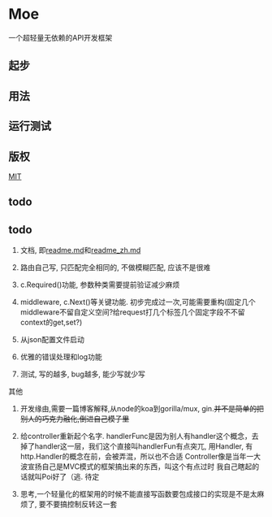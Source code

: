 # Moe

一个超轻量无依赖的API开发框架

## 起步

## 用法

## 运行测试

## 版权

[MIT](LICENSE)

## todo

## todo

1. 文档, 即[readme.md](readme.md)和[readme_zh.md](readme_zh.md)

2. 路由自己写, 只匹配完全相同的, 不做模糊匹配, 应该不是很难

3. c.Required()功能, 参数种类需要提前验证减少麻烦

2. middleware, c.Next()等关键功能. 初步完成过一次,可能需要重构(固定几个middleware不留自定义空间?给request打几个标签几个固定字段不不留context的get,set?)

5. 从json配置文件启动

6. 优雅的错误处理和log功能

7. 测试, 写的越多, bug越多, 能少写就少写

其他
1. 开发缘由,需要一篇博客解释,从node的koa到gorilla/mux, gin.~~并不是简单的把别人的巧克力融化,倒进自己模子里~~

2. 给controller重新起个名字. handlerFunc是因为别人有handler这个概念，去掉了handler这一层，我们这个直接叫handlerFun有点突兀, 用Handler, 有http.Handler的概念在前，会被弄混，所以也不合适
Controller像是当年一大波宣扬自己是MVC模式的框架搞出来的东西，叫这个有点过时
我自己瞎起的话就叫Poi好了（逃. 待定

3. 思考,一个轻量化的框架用的时候不能直接写函数要包成接口的实现是不是太麻烦了, 要不要搞控制反转这一套

